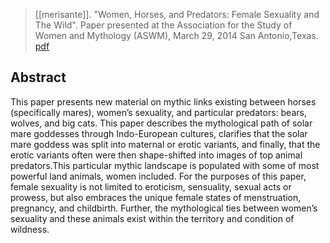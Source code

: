 > [[merisante]]. "Women, Horses, and Predators: Female Sexuality and The Wild".  Paper presented at the Association for the Study of Women and Mythology (ASWM), March 29, 2014 San Antonio,Texas. [pdf](a/m-merisante2014.pdf)

## Abstract
This paper presents new material on mythic links existing between horses (specifically mares), women’s sexuality, and particular predators: bears, wolves, and big cats. This paper describes the mythological path of solar mare goddesses through Indo-European cultures, clarifies that the solar mare goddess was split into maternal or erotic variants, and finally, that the erotic variants often were then shape-shifted into images of top animal predators.This particular mythic landscape is populated with some of most powerful land animals, women included. For the purposes of this paper, female sexuality is not limited to eroticism, sensuality, sexual acts or prowess, but also embraces the unique female states of menstruation, pregnancy, and childbirth. Further, the mythological ties between women’s sexuality and these animals exist within the territory and condition of wildness.